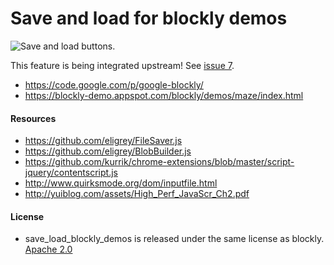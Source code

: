 # Save and load for blockly demos

![Save and load buttons.](https://github.com/bootstraponline/save_load_blockly_demos/raw/master/save_load_buttons.png)

This feature is being integrated upstream! See [issue 7](https://code.google.com/p/blockly/issues/detail?id=7).

- https://code.google.com/p/google-blockly/
- https://blockly-demo.appspot.com/blockly/demos/maze/index.html

#### Resources
- https://github.com/eligrey/FileSaver.js
- https://github.com/eligrey/BlobBuilder.js
- https://github.com/kurrik/chrome-extensions/blob/master/script-jquery/contentscript.js
- http://www.quirksmode.org/dom/inputfile.html
- http://yuiblog.com/assets/High_Perf_JavaScr_Ch2.pdf

#### License
- save_load_blockly_demos is released under the same license as blockly. [Apache 2.0](https://www.apache.org/licenses/LICENSE-2.0.txt)
